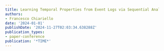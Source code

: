 ```yaml
---
title: Learning Temporal Properties from Event Logs via Sequential Analysis
authors:
- Francesco Chiariello
date: '2024-01-01'
publishDate: '2024-11-27T02:03:34.638288Z'
publication_types:
- paper-conference
publication: '*TIME*'
---
```

